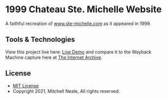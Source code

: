# 1999 Chateau Ste. Michelle Website
A faithful recreation of www.ste-michelle.com as it appeared in 1999. 


## Tools & Technologies
View this project live here: [Live Demo](https://github.com/mitchellneale/1999-Chateau-Ste-Michelle-Website) and compare it to the Wayback Machine capture here at [The Internet Archive](https://web.archive.org/web/19990125103520/http://www.ste-michelle.com/).


## License
* [MIT License](https://opensource.org/licenses/MIT)
* Copyright 2021, Mitchell Neale, All rights reserved.
